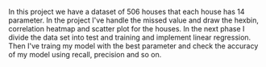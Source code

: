 In this project we have a dataset of 506 houses that each house has 14 parameter.
In the project I've handle the missed value and draw the hexbin, correlation heatmap and scatter plot for the houses.
In the next phase I divide the data set into test and training and implement linear regression.
Then I've traing my model with the best parameter and check the accuracy of my model using recall, precision and so on.
